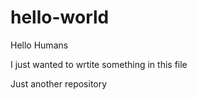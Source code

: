 # hello-world

Hello Humans


I just wanted to wrtite something in this file 


Just another repository
